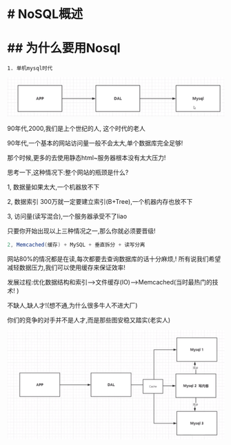 # # NoSQL概述

# ## 为什么要用Nosql

```
1. 单机mysql时代
```

![1597131595575](02_NoSQL%E6%A6%82%E8%BF%B0.assets/1597131595575.png)

90年代,2000,我们是上个世纪的人,  这个时代的老人 

90年代,一个基本的网站访问量一般不会太大,单个数据库完全足够!

那个时候,更多的去使用静态html~服务器根本没有太大压力!

思考一下,这种情况下:整个网站的瓶颈是什么?

1, 数据量如果太大,一个机器放不下

2, 数据索引 300万就一定要建立索引(B+Tree),一个机器内存也放不下

3, 访问量(读写混合),一个服务器承受不了liao

只要你开始出现以上三种情况之一,那么你就必须要晋级!

```java
2, Memcached(缓存) + MySQL + 垂直拆分 + 读写分离
```

网站80%的情况都是在读,每次都要去查询数据库的话十分麻烦,! 所有说我们希望减轻数据压力,我们可以使用缓存来保证效率!

发展过程:优化数据结构和索引-->文件缓存(IO)-->Memcached(当时最热门的技术! )

不缺人,缺人才!(想不通,为什么很多牛人不进大厂)

你们的竞争的对手并不是人才,而是那些图安稳又踏实(老实人)

![1597132605891](02_NoSQL%E6%A6%82%E8%BF%B0.assets/1597132605891.png)

